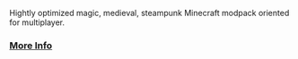 Hightly optimized magic, medieval, steampunk Minecraft modpack oriented for multiplayer.
### [More Info](https://den4enko.github.io/posts/GamersMiddled/)
